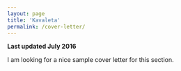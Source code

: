 ```yaml
---
layout: page
title: 'Kavaleta'
permalink: /cover-letter/
---
```

**Last updated July 2016**

I am looking for a nice sample cover letter for this section.

